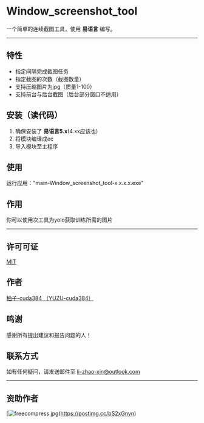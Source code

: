 # Window_screenshot_tool
一个简单的连续截图工具，使用 **易语言** 编写。

---

## 特性
- 指定间隔完成截图任务
- 指定截图的次数（截图数量）
- 支持压缩图片为jpg（质量1-100）
- 支持前台与后台截图（后台部分窗口不适用）

## 安装（读代码）
1. 确保安装了 **易语言5.x**(4.xx应该也)
2. 将模块编译成ec
3. 导入模块至主程序

## 使用
运行应用："main-Window_screenshot_tool-x.x.x.x.exe"

## 作用
你可以使用次工具为yolo获取训练所需的图片

---

## 许可可证
[MIT](https://github.com/YUZU-cuda384/Window_screenshot_tool/blob/main/LICENSE.txt)

## 作者
[柚子-cuda384 （YUZU-cuda384）](https://github.com/YUZU-cuda384)

## 鸣谢
感谢所有提出建议和报告问题的人！

## 联系方式
如有任何疑问，请发送邮件至 <li-zhao-xin@outlook.com>

---

## 资助作者
[![freecompress.jpg](https://i.postimg.cc/prsq6Q3s/freecompress.jpg)(https://postimg.cc/bS2xGnyn)